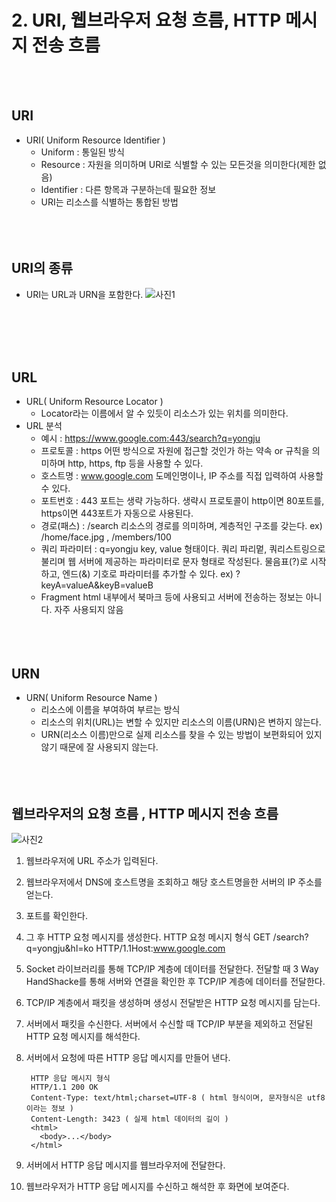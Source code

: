 # 2. URI, 웹브라우저 요청 흐름, HTTP 메시지 전송 흐름
<br/><br/>
## URI

- URI( Uniform Resource Identifier )
  - Uniform : 통일된 방식
  - Resource : 자원을 의미하며 URI로 식별할 수 있는 모든것을 의미한다(제한 없음)
  - Identifier : 다른 항목과 구분하는데 필요한 정보
  - URI는 리소스를 식별하는 통합된 방법
<br/><br/><br/><br/>
## URI의 종류
- URI는 URL과 URN을 포함한다.
![사진1](https://github.com/KimYongJ/HTTPStudy/assets/106525587/b2bb84ec-a054-46b5-a2d1-5e599ebe8371)

<br/><br/><br/><br/>
## URL

- URL( Uniform Resource Locator )
  - Locator라는 이름에서 알 수 있듯이 리소스가 있는 위치를 의미한다.
- URL 분석
  - 예시 : https://www.google.com:443/search?q=yongju
  - 프로토콜 : https
    어떤 방식으로 자원에 접근할 것인가 하는 약속 or 규칙을 의미하며 http, https, ftp 등을 사용할 수 있다.
  - 호스트명 : www.google.com
    도메인명이나, IP 주소를 직접 입력하여 사용할 수 있다.
  - 포트번호 : 443
    포트는 생략 가능하다. 생략시 프로토콜이 http이면 80포트를, https이면 443포트가 자동으로 사용된다.
  - 경로(패스) : /search
    리소스의 경로를 의미하며, 계층적인 구조를 갖는다.
    ex) /home/face.jpg , /members/100
  - 쿼리 파라미터 : q=yongju
    key, value 형태이다.
    쿼리 파리멑, 쿼리스트링으로 불리며 웹 서버에 제공하는 파라미터로 문자 형태로 작성된다.
    물음표(?)로 시작하고, 엔드(&) 기호로 파라미터를 추가할 수 있다.
    ex) ?keyA=valueA&keyB=valueB
  - Fragment
    html 내부에서 북마크 등에 사용되고 서버에 전송하는 정보는 아니다. 자주 사용되지 않음
<br/><br/><br/><br/>
## URN

- URN( Uniform Resource Name )
  - 리소스에 이름을 부여하여 부르는 방식
  - 리소스의 위치(URL)는 변할 수 있지만 리소스의 이름(URN)은 변하지 않는다.
  - URN(리소스 이름)만으로 실제 리소스를 찾을 수 있는 방법이 보편화되어 있지 않기 때문에 잘 사용되지 않는다.
<br/><br/><br/><br/>
## 웹브라우저의 요청 흐름 , HTTP 메시지 전송 흐름
![사진2](https://github.com/KimYongJ/HTTPStudy/assets/106525587/6f66c2f4-934e-4117-8221-133ef07ec507)

1. 웹브라우저에 URL 주소가 입력된다.
2. 웹브라우저에서 DNS에 호스트명을 조회하고 해당 호스트명을한 서버의 IP 주소를 얻는다.
3. 포트를 확인한다.
4. 그 후 HTTP 요청 메시지를 생성한다.
       HTTP 요청 메시지 형식
       GET /search?q=yongju&hl=ko HTTP/1.1Host:www.google.com

5. Socket 라이브러리를 통해 TCP/IP 계층에 데이터를 전달한다. 전달할 때 3 Way HandShacke를 통해 서버와 연결을 확인한 후 TCP/IP 계층에 데이터를 전달한다.
6. TCP/IP 계층에서 패킷을 생성하며 생성시 전달받은 HTTP 요청 메시지를 담는다.
7. 서버에서 패킷을 수신한다. 서버에서 수신할 때 TCP/IP 부분을 제외하고 전달된 HTTP 요청 메시지를 해석한다.
8. 서버에서 요청에 따른 HTTP 응답 메시지를 만들어 낸다.

        HTTP 응답 메시지 형식
        HTTP/1.1 200 OK
        Content-Type: text/html;charset=UTF-8 ( html 형식이며, 문자형식은 utf8이라는 정보 )
        Content-Length: 3423 ( 실제 html 데이터의 길이 )
        <html>
          <body>...</body>
        </html>

10. 서버에서 HTTP 응답 메시지를 웹브라우저에 전달한다.
11. 웹브라우저가 HTTP 응답 메시지를 수신하고 해석한 후 화면에 보여준다.
